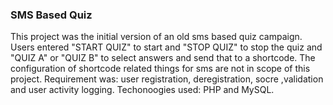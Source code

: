 ### SMS Based Quiz

This project was the initial version of an old sms based quiz campaign. Users entered "START QUIZ" to start and "STOP QUIZ" to stop the quiz and "QUIZ A" or "QUIZ B" to select answers and send that to a shortcode. The configuration of shortcode related things for sms are not in scope of this project. Requirement was: user registration, deregistration, socre ,validation and user activity logging. Techonoogies used: PHP and MySQL. 
